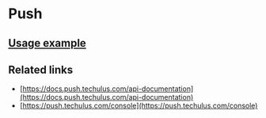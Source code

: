 # Push

## [Usage example](./../../tests/Push/ClientTest.php)

## Related links

* [https://docs.push.techulus.com/api-documentation](https://docs.push.techulus.com/api-documentation)
* [https://push.techulus.com/console](https://push.techulus.com/console)
